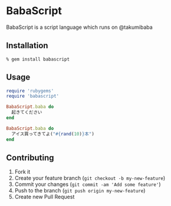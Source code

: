 BabaScript
==========
BabaScript is a script language which runs on @takumibaba


Installation
------------

    % gem install babascript


Usage
-----

```ruby
require 'rubygems'
require 'babascript'

BabaScript.baba do
  起きてください
end
```

```ruby
BabaScript.baba do
  アイス買ってきてよ("#{rand(10)}本")
end
```


Contributing
------------
1. Fork it
2. Create your feature branch (`git checkout -b my-new-feature`)
3. Commit your changes (`git commit -am 'Add some feature'`)
4. Push to the branch (`git push origin my-new-feature`)
5. Create new Pull Request
